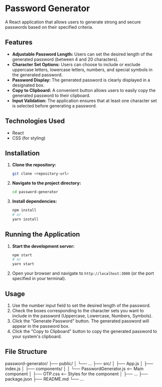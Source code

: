 # Password Generator

A React application that allows users to generate strong and secure passwords based on their specified criteria.

## Features

-   **Adjustable Password Length:** Users can set the desired length of the generated password (between 4 and 20 characters).
-   **Character Set Options:** Users can choose to include or exclude uppercase letters, lowercase letters, numbers, and special symbols in the generated password.
-   **Password Display:** The generated password is clearly displayed in a designated box.
-   **Copy to Clipboard:** A convenient button allows users to easily copy the generated password to their clipboard.
-   **Input Validation:** The application ensures that at least one character set is selected before generating a password.

## Technologies Used

-   React
-   CSS (for styling)

## Installation

1.  **Clone the repository:**
    ```bash
    git clone <repository-url>
    ```
2.  **Navigate to the project directory:**
    ```bash
    cd password-generator
    ```
3.  **Install dependencies:**
    ```bash
    npm install
    # or
    yarn install
    ```

## Running the Application

1.  **Start the development server:**
    ```bash
    npm start
    # or
    yarn start
    ```
2.  Open your browser and navigate to `http://localhost:3000` (or the port specified in your terminal).

## Usage

1.  Use the number input field to set the desired length of the password.
2.  Check the boxes corresponding to the character sets you want to include in the password (Uppercase, Lowercase, Numbers, Symbols).
3.  Click the "Generate Password" button. The generated password will appear in the password box.
4.  Click the "Copy to Clipboard" button to copy the generated password to your system's clipboard.

## File Structure

password-generator/
├── public/
│   └── ...
├── src/
│   ├── App.js
│   ├── index.js
│   ├── components/
│   │   └── PasswordGenerator.js  <-- Main component
│   ├── OTP.css                     <-- Styles for the component
│   ├── ...
├── package.json
├── README.md
└── ...

